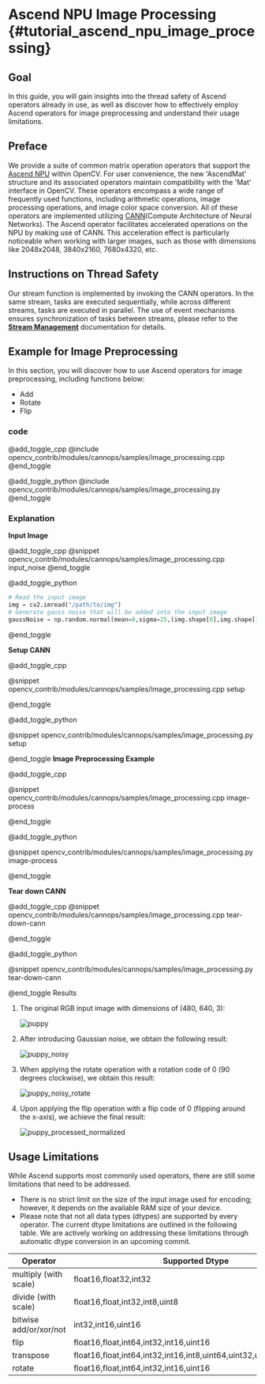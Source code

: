 Ascend NPU Image Processing {#tutorial_ascend_npu_image_processing}
==========================================================

## Goal

In this guide, you will gain insights into the thread safety of Ascend operators already in use, as well as discover how to effectively employ Ascend operators for image preprocessing and understand their usage limitations.

## Preface

We provide a suite of common matrix operation operators that support the [Ascend NPU](https://www.hiascend.com/en/) within OpenCV. For user convenience, the new 'AscendMat' structure and its associated operators maintain compatibility with the 'Mat' interface in OpenCV. These operators encompass a wide range of frequently used functions, including arithmetic operations, image processing operations, and image color space conversion. All of these operators are implemented utilizing [CANN](https://www.hiascend.com/en/software/cann)(Compute Architecture of Neural Networks). The Ascend operator facilitates accelerated operations on the NPU by making use of CANN. This acceleration effect is particularly noticeable when working with larger images, such as those with dimensions like 2048x2048, 3840x2160, 7680x4320, etc.


## Instructions on Thread Safety

Our stream function is implemented by invoking the CANN operators. In the same stream, tasks are executed sequentially, while across different streams, tasks are executed in parallel. The use of event mechanisms ensures synchronization of tasks between streams, please refer to the [**Stream Management**](https://www.hiascend.com/document/detail/en/CANNCommunityEdition/600alphaX/infacldevg/aclcppdevg/aclcppdevg_000147.html) documentation for details.


## Example for Image Preprocessing

In this section, you will discover how to use Ascend operators for image preprocessing, including functions below:

- Add
- Rotate
- Flip


### code

@add_toggle_cpp
@include opencv_contrib/modules/cannops/samples/image_processing.cpp
@end_toggle

@add_toggle_python
@include opencv_contrib/modules/cannops/samples/image_processing.py
@end_toggle

### Explanation

**Input Image**

@add_toggle_cpp
@snippet opencv_contrib/modules/cannops/samples/image_processing.cpp input_noise
@end_toggle

@add_toggle_python

```python
# Read the input image
img = cv2.imread("/path/to/img")
# Generate gauss noise that will be added into the input image
gaussNoise = np.random.normal(mean=0,sigma=25,(img.shape[0],img.shape[1],img.shape[2])).astype(img.dtype)
```

@end_toggle

**Setup CANN**

@add_toggle_cpp

@snippet opencv_contrib/modules/cannops/samples/image_processing.cpp setup

@end_toggle

@add_toggle_python

@snippet opencv_contrib/modules/cannops/samples/image_processing.py setup

@end_toggle
**Image Preprocessing Example**

@add_toggle_cpp

@snippet opencv_contrib/modules/cannops/samples/image_processing.cpp image-process

@end_toggle

@add_toggle_python

@snippet opencv_contrib/modules/cannops/samples/image_processing.py image-process

@end_toggle

**Tear down CANN**

@add_toggle_cpp
@snippet opencv_contrib/modules/cannops/samples/image_processing.cpp tear-down-cann

@end_toggle

@add_toggle_python

@snippet opencv_contrib/modules/cannops/samples/image_processing.py tear-down-cann

@end_toggle
Results

1. The original RGB input image with dimensions of (480, 640, 3):

   ![puppy](./puppy.png)

2. After introducing Gaussian noise, we obtain the following result:

   ![puppy_noisy](./puppy_noisy.png)

3. When applying the rotate operation with a rotation code of 0 (90 degrees clockwise), we obtain this result:

   ![puppy_noisy_rotate](./puppy_noisy_rotate.png)

4. Upon applying the flip operation with a flip code of 0 (flipping around the x-axis), we achieve the final result:

   ![puppy_processed_normalized](./puppy_processed.png)



## Usage Limitations

While Ascend supports most commonly used operators, there are still some limitations that need to be addressed.

- There is no strict limit on the size of the input image used for encoding; however, it depends on the available RAM size of your device.
- Please note that not all data types (dtypes) are supported by every operator. The current dtype limitations are outlined in the following table. We are actively working on addressing these limitations through automatic dtype conversion in an upcoming commit.


| Operator               | Supported Dtype                                              |
| ---------------------- | ------------------------------------------------------------ |
| multiply (with scale)  | float16,float32,int32                                        |
| divide (with scale)    | float16,float,int32,int8,uint8                               |
| bitwise add/or/xor/not | int32,int16,uint16                                           |
| flip                   | float16,float,int64,int32,int16,uint16                       |
| transpose              | float16,float,int64,int32,int16,int8,uint64,uint32,uint16,uint8,bool |
| rotate                 | float16,float,int64,int32,int16,uint16                       |
